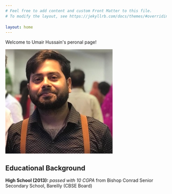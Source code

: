 ```yaml
---
# Feel free to add content and custom Front Matter to this file.
# To modify the layout, see https://jekyllrb.com/docs/themes/#overriding-theme-defaults

layout: home
---
```

Welcome to Umair Hussain's peronal page!

![Umair Hussain](/images/title-logo1.jpg)

## Educational Background
**High School (2013):** *passed with 10 CGPA* from Bishop Conrad Senior Secondary School, Bareilly (CBSE Board)